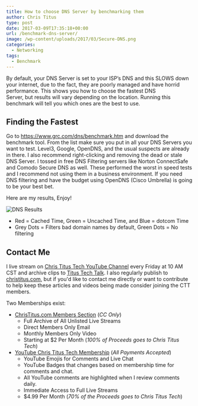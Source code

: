 ```yaml
---
title: How to choose DNS Server by benchmarking them
author: Chris Titus
type: post
date: 2017-03-09T17:35:18+00:00
url: /benchmark-dns-server/
image: /wp-content/uploads/2017/03/Secure-DNS.png
categories:
  - Networking
tags:
  - Benchmark
---
```

By default, your DNS Server is set to your ISP&#8217;s DNS and this SLOWS down your internet, due to the fact, they are poorly managed and have horrid performance. This shows you how to choose the fastest DNS Server, but results will vary depending on the location. Running this benchmark will tell you which ones are the best to use.<!--more-->

## **Finding the Fastest**

Go to https://www.grc.com/dns/benchmark.htm and download the benchmark tool. From the list make sure you put in all your DNS Servers you want to test. Level3, Google, OpenDNS, and the usual suspects are already in there. I also recommend right-clicking and removing the dead or stale DNS Server. I tossed in free DNS Filtering servers like Norton ConnectSafe and Comodo Secure DNS as well. These performed the worst in speed tests and I recommend not using them in a business environment. If you need DNS filtering and have the budget using OpenDNS (Cisco Umbrella) is going to be your best bet.

Here are my results, Enjoy!

![DNS Results](/wp-content/uploads/2017/03/dnsresults.png)  
  * Red = Cached Time, Green = Uncached Time, and Blue = dotcom Time
  * Grey Dots = Filters bad domain names by default, Green Dots = No filtering

## Contact Me

I live stream on [Chris Titus Tech YouTube Channel][1] every Friday at 10 AM CST and archive clips to [Titus Tech Talk][2]. I also regularly publish to [christitus.com][3], but if you'd like to contact me directly or want to contribute to help keep these articles and videos being made consider joining the CTT members. 

Two Memberships exist:
- [ChrisTitus.com Members Section][4] (_CC Only_)
  - Full Archive of All Unlisted Live Streams
  - Direct Members Only Email
  - Monthly Members Only Video
  - Starting at $2 Per Month (_100% of Proceeds goes to Chris Titus Tech_)
- [YouTube Chris Titus Tech Membership][5] (_All Payments Accepted_)
  - YouTube Emojis for Comments and Live Chat
  - YouTube Badges that changes based on membership time for comments and chat.
  - All YouTube comments are highlighted when I review comments daily. 
  - Immediate Access to Full Live Streams
  - $4.99 Per Month (_70% of the Proceeds goes to Chris Titus Tech_)

 [1]: https://www.youtube.com/c/ChrisTitusTech
 [2]: https://www.youtube.com/c/ChrisTitusTechStreams
 [3]: https://christitus.com/
 [4]: https://christitus.com/members
 [5]: https://links.christitus.com/join